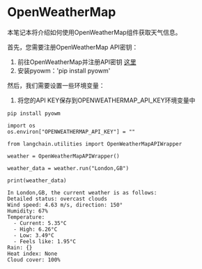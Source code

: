 OpenWeatherMap
=================

本笔记本将介绍如何使用OpenWeatherMap组件获取天气信息。

首先，您需要注册OpenWeatherMap API密钥：

1. 前往OpenWeatherMap并注册API密钥 [这里](https://openweathermap.org/api/)
2. 安装pyowm：'pip install pyowm'

然后，我们需要设置一些环境变量：

1. 将您的API KEY保存到OPENWEATHERMAP_API_KEY环境变量中

```
pip install pyowm

```

```
import os
os.environ["OPENWEATHERMAP_API_KEY"] = ""

```

```
from langchain.utilities import OpenWeatherMapAPIWrapper

```

```
weather = OpenWeatherMapAPIWrapper()

```

```
weather_data = weather.run("London,GB")

```

```
print(weather_data)

```

```
In London,GB, the current weather is as follows:
Detailed status: overcast clouds
Wind speed: 4.63 m/s, direction: 150°
Humidity: 67%
Temperature: 
  - Current: 5.35°C
  - High: 6.26°C
  - Low: 3.49°C
  - Feels like: 1.95°C
Rain: {}
Heat index: None
Cloud cover: 100%

```

